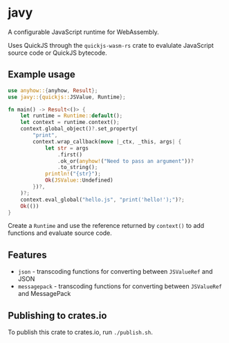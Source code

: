 # javy

A configurable JavaScript runtime for WebAssembly.

Uses QuickJS through the `quickjs-wasm-rs` crate to evalulate JavaScript source code or QuickJS bytecode.

## Example usage

```rust
use anyhow::{anyhow, Result};
use javy::{quickjs::JSValue, Runtime};

fn main() -> Result<()> {
    let runtime = Runtime::default();
    let context = runtime.context();
    context.global_object()?.set_property(
        "print",
        context.wrap_callback(move |_ctx, _this, args| {
            let str = args
                .first()
                .ok_or(anyhow!("Need to pass an argument"))?
                .to_string();
            println!("{str}");
            Ok(JSValue::Undefined)
        })?,
    )?;
    context.eval_global("hello.js", "print('hello!');")?;
    Ok(())
}
```

Create a `Runtime` and use the reference returned by `context()` to add functions and evaluate source code.

## Features
- `json` - transcoding functions for converting between `JSValueRef` and JSON
- `messagepack` - transcoding functions for converting between `JSValueRef` and MessagePack

## Publishing to crates.io

To publish this crate to crates.io, run `./publish.sh`.
